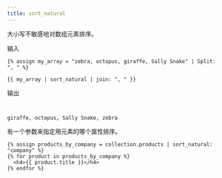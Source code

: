 ```yaml
---
title: sort_natural
---
```


大小写不敏感地对数组元素排序。

输入
```liquid
{% assign my_array = "zebra, octopus, giraffe, Sally Snake" | Split: ", " %}

{{ my_array | sort_natural | join: ", " }}
```

输出
```text


giraffe, octopus, Sally Snake, zebra
```

有一个参数来指定用元素的哪个属性排序。

```liquid
{% assign products_by_company = collection.products | sort_natural: "company" %}
{% for product in products_by_company %}
  <h4>{{ product.title }}</h4>
{% endfor %}
```

